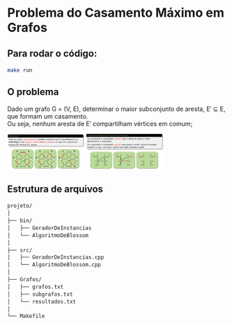 # Problema do Casamento Máximo em Grafos

## Para rodar o código:
```bash
make run
```

## O problema

Dado um grafo G = (V, E), determinar o maior subconjunto de aresta, E′ ⊆ E, que formam um casamento.<br>Ou seja, nenhum aresta de E′ compartilham vértices em comum;


<img src="imagens/casamento1.png" alt="Exemplo de Grafo" style="width: 35%; height: auto;">

<img src="imagens/casamento2.png" alt="Exemplo de Grafo" style="width: 35%; height: auto;">


## Estrutura de arquivos

```bash
projeto/
│
├── bin/
│   ├── GeradorDeInstancias
│   └── AlgoritmoDeBlossom
│
├── src/
│   ├── GeradorDeInstancias.cpp
│   └── AlgoritmoDeBlossom.cpp
│
├── Grafos/
│   ├── grafos.txt
│   ├── subgrafos.txt
│   └── resultados.txt
│
└── Makefile
```
